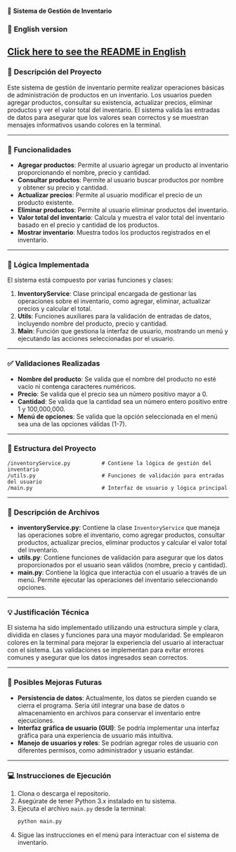 
🧾 **Sistema de Gestión de Inventario**  


### 📘 **English version**
[Click here to see the README in English](README.en.md)
---

### 📌 **Descripción del Proyecto**
Este sistema de gestión de inventario permite realizar operaciones básicas de administración de productos en un inventario. Los usuarios pueden agregar productos, consultar su existencia, actualizar precios, eliminar productos y ver el valor total del inventario. El sistema valida las entradas de datos para asegurar que los valores sean correctos y se muestran mensajes informativos usando colores en la terminal.

---

### 🎯 **Funcionalidades**
- **Agregar productos**: Permite al usuario agregar un producto al inventario proporcionando el nombre, precio y cantidad.
- **Consultar productos**: Permite al usuario buscar productos por nombre y obtener su precio y cantidad.
- **Actualizar precios**: Permite al usuario modificar el precio de un producto existente.
- **Eliminar productos**: Permite al usuario eliminar productos del inventario.
- **Valor total del inventario**: Calcula y muestra el valor total del inventario basado en el precio y cantidad de los productos.
- **Mostrar inventario**: Muestra todos los productos registrados en el inventario.

---

### 🧠 **Lógica Implementada**
El sistema está compuesto por varias funciones y clases:
1. **InventoryService**: Clase principal encargada de gestionar las operaciones sobre el inventario, como agregar, eliminar, actualizar precios y calcular el total.
2. **Utils**: Funciones auxiliares para la validación de entradas de datos, incluyendo nombre del producto, precio y cantidad.
3. **Main**: Función que gestiona la interfaz de usuario, mostrando un menú y ejecutando las acciones seleccionadas por el usuario.

---

### ✅ **Validaciones Realizadas**
- **Nombre del producto**: Se valida que el nombre del producto no esté vacío ni contenga caracteres numéricos.
- **Precio**: Se valida que el precio sea un número positivo mayor a 0.
- **Cantidad**: Se valida que la cantidad sea un número entero positivo entre 1 y 100,000,000.
- **Menú de opciones**: Se valida que la opción seleccionada en el menú sea una de las opciones válidas (1-7).

---

### 📁 **Estructura del Proyecto**
```
/inventoryService.py          # Contiene la lógica de gestión del inventario
/utils.py                     # Funciones de validación para entradas del usuario
/main.py                      # Interfaz de usuario y lógica principal
```

---

### 🧩 **Descripción de Archivos**
- **inventoryService.py**: Contiene la clase `InventoryService` que maneja las operaciones sobre el inventario, como agregar productos, consultar productos, actualizar precios, eliminar productos y calcular el valor total del inventario.
- **utils.py**: Contiene funciones de validación para asegurar que los datos proporcionados por el usuario sean válidos (nombre, precio y cantidad).
- **main.py**: Contiene la lógica que interactúa con el usuario a través de un menú. Permite ejecutar las operaciones del inventario seleccionando opciones.

---

### 💡 **Justificación Técnica**
El sistema ha sido implementado utilizando una estructura simple y clara, dividida en clases y funciones para una mayor modularidad. Se emplearon colores en la terminal para mejorar la experiencia del usuario al interactuar con el sistema. Las validaciones se implementan para evitar errores comunes y asegurar que los datos ingresados sean correctos.

---

### 🚀 **Posibles Mejoras Futuras**
- **Persistencia de datos**: Actualmente, los datos se pierden cuando se cierra el programa. Sería útil integrar una base de datos o almacenamiento en archivos para conservar el inventario entre ejecuciones.
- **Interfaz gráfica de usuario (GUI)**: Se podría implementar una interfaz gráfica para una experiencia de usuario más intuitiva.
- **Manejo de usuarios y roles**: Se podrían agregar roles de usuario con diferentes permisos, como administrador y usuario estándar.

---

### 💻 **Instrucciones de Ejecución**
1. Clona o descarga el repositorio.
2. Asegúrate de tener Python 3.x instalado en tu sistema.
3. Ejecuta el archivo `main.py` desde la terminal:
   ```bash
   python main.py
   ```
4. Sigue las instrucciones en el menú para interactuar con el sistema de inventario.